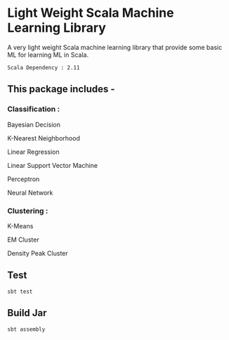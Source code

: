 # Light Weight Scala Machine Learning Library

A very light weight Scala machine learning library that provide some basic ML for learning ML in Scala.

    Scala Dependency : 2.11

## This package includes -

### Classification :

Bayesian Decision

K-Nearest Neighborhood

Linear Regression

Linear Support Vector Machine

Perceptron

Neural Network

### Clustering :

K-Means

EM Cluster

Density Peak Cluster

## Test

    sbt test

## Build Jar

    sbt assembly
